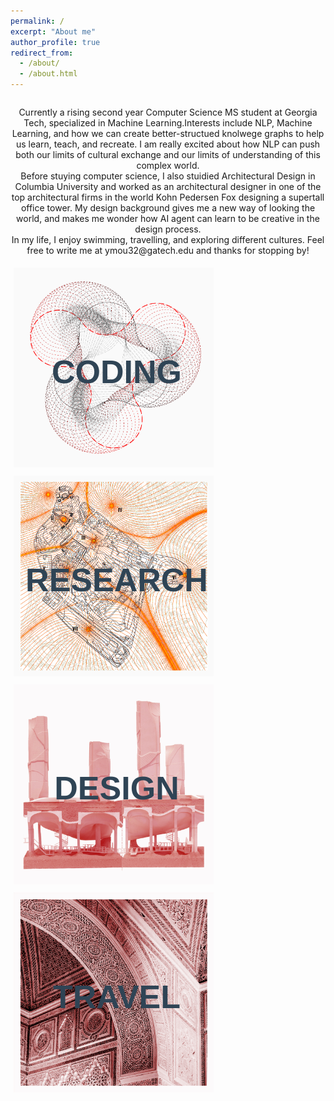 ```yaml
---
permalink: /
excerpt: "About me"
author_profile: true
redirect_from: 
  - /about/
  - /about.html
---
```

<style>
    .content_img{
     position: relative;
     width: 320px;
     float: left;
     padding: 5px;
    } 

    .content_img .icontext{
        position: absolute;
        top: 50%;
        left: 50%;
        transform: translate(-50%, -50%);
        color: #2f4455;
        margin: 5px;
        font-size:52px;
        font-family: sans-serif;
        opacity: 1.0;
        <!---visibility: hidden;--->
        -webkit-transition: visibility 0s, opacity 0.5s linear; 
        transition: visibility 0s, opacity 0.5s linear;
    }
    
    .content_img:hover {
        cursor: pointer;
    }
    
    .content_img:hover .icontext{
        padding: 8px;
        visibility: visible;
        opacity: 0.7;
        color: gray;
        background-color: yellow;
    } 
</style>



<div style="text-align:center; float: left;">
  
  <p>Currently a rising second year Computer Science MS student at Georgia Tech, specialized in Machine Learning.Interests include NLP, Machine Learning, and how we can create        better-structued knolwege graphs to help us learn, teach, and recreate. I am really excited about how NLP can push both our limits of cultural exchange and our limits of        understanding of this complex world.<br>
     Before stuying computer science, I also stuidied Architectural Design in Columbia University and worked as an architectural designer in one of the top architectural firms        in the world Kohn Pedersen Fox designing a supertall office tower. My design background gives me a new way of looking the world, and makes me wonder how AI agent can learn      to be creative in the design process.<br>
     In my life, I enjoy swimming, travelling, and exploring different cultures. Feel free to write me at ymou32@gatech.edu and thanks for stopping by!</p>

</div>



<div style="text-align:center; float: left;">
  
  <a href='https://yingjun-mou.github.io/projects/'>
    <div class="content_img">
      <img src="../images/Icon_coding.png"/>
      <div style="position: absolute; top: 50%; left: 50%; transform: translate(-50%, -50%);">
        <h1 class="icontext">CODING</h1>      
      </div>
    </div>
  </a>  
  
  <a href='https://yingjun-mou.github.io/publications/'>
    <div class="content_img">
      <img src="../images/Icon_research_red.jpg"/>
      <div style="position: absolute; top: 50%; left: 50%; transform: translate(-50%, -50%);">
        <h1 class="icontext">RESEARCH</h1>      
      </div>
    </div>
  </a> 

</div>

<div style="text-align:center; float: left;">
  
  <a href='https://yingjun-mou.github.io/projects/#start_Design'>
    <div class="content_img">
      <img src="../images/Icon_design_red.jpg"/>
      <div style="position: absolute; top: 50%; left: 50%; transform: translate(-50%, -50%);">
        <h1 class="icontext">DESIGN</h1>      
      </div>
    </div>  
  </a> 

  <a href='https://yingjun-mou.github.io/travel/'>
    <div class="content_img">
      <img src="../images/Icon_travel_red.jpg"/>
      <div style="position: absolute; top: 50%; left: 50%; transform: translate(-50%, -50%);">
        <h1 class="icontext">TRAVEL</h1>      
      </div>
    </div>
  </a> 

</div>
